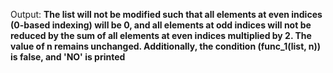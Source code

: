 Output: **The list will not be modified such that all elements at even indices (0-based indexing) will be 0, and all elements at odd indices will not be reduced by the sum of all elements at even indices multiplied by 2. The value of n remains unchanged. Additionally, the condition (func_1(list, n)) is false, and 'NO' is printed**